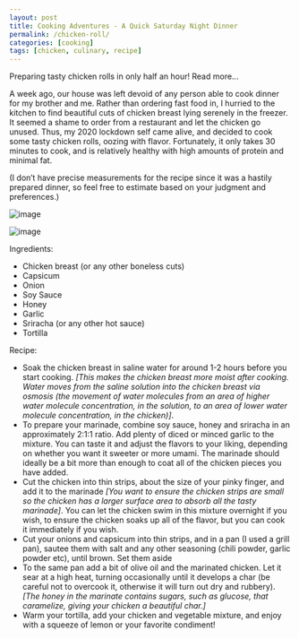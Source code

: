 ```yaml
---
layout: post
title: Cooking Adventures - A Quick Saturday Night Dinner
permalink: /chicken-roll/
categories: [cooking]
tags: [chicken, culinary, recipe]
---
```

Preparing tasty chicken rolls in only half an hour! Read more...

A week ago, our house was left devoid of any person able to cook dinner for my brother and me. Rather than ordering fast food in, I hurried to the kitchen to find beautiful cuts of chicken breast lying serenely in the freezer. It seemed a shame to order from a restaurant and let the chicken go unused. Thus, my 2020 lockdown self came alive, and decided to cook some tasty chicken rolls, oozing with flavor. Fortunately, it only takes 30 minutes to cook, and is relatively healthy with high amounts of protein and minimal fat.

(I don’t have precise measurements for the recipe since it was a hastily prepared dinner, so feel free to estimate based on your judgment and preferences.)

![image](https://github.com/pranoy-mathur/pranoy-mathur.github.io/assets/86551685/bb9ee7e6-bbc5-455d-8378-570a29f8d770)

![image](https://github.com/pranoy-mathur/pranoy-mathur.github.io/assets/86551685/f3f9d4a7-5834-468d-ae03-680e1a7401f7)

Ingredients:
- Chicken breast (or any other boneless cuts)
- Capsicum
- Onion
- Soy Sauce
- Honey
- Garlic
- Sriracha (or any other hot sauce)
- Tortilla

Recipe:
- Soak the chicken breast in saline water for around 1-2 hours before you start cooking. _[This makes the chicken breast more moist after cooking. Water moves from the saline solution into the chicken breast via osmosis (the movement of water molecules from an area of higher water molecule concentration, in the solution, to an area of lower water molecule concentration, in the chicken)]_.
- To prepare your marinade, combine soy sauce, honey and sriracha in an approximately 2:1:1 ratio. Add plenty of diced or minced garlic to the mixture. You can taste it and adjust the flavors to your liking, depending on whether you want it sweeter or more umami. The marinade should ideally be a bit more than enough to coat all of the chicken pieces you have added.
- Cut the chicken into thin strips, about the size of your pinky finger, and add it to the marinade _[You want to ensure the chicken strips are small so the chicken has a larger surface area to absorb all the tasty marinade]_. You can let the chicken swim in this mixture overnight if you wish, to ensure the chicken soaks up all of the flavor, but you can cook it immediately if you wish.
- Cut your onions and capsicum into thin strips, and in a pan (I used a grill pan), sautee them with salt and any other seasoning (chili powder, garlic powder etc), until brown. Set them aside
- To the same pan add a bit of olive oil and the marinated chicken. Let it sear at a high heat, turning occasionally until it develops a char (be careful not to overcook it, otherwise it will turn out dry and rubbery). _[The honey in the marinate contains sugars, such as glucose, that caramelize, giving your chicken a beautiful char.]_
- Warm your tortilla, add your chicken and vegetable mixture, and enjoy with a squeeze of lemon or your favorite condiment!
